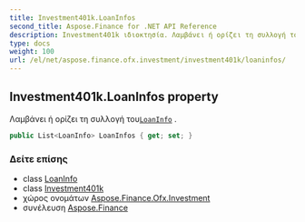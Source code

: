 ```yaml
---
title: Investment401k.LoanInfos
second_title: Aspose.Finance for .NET API Reference
description: Investment401k ιδιοκτησία. Λαμβάνει ή ορίζει τη συλλογή τουLoanInfo .
type: docs
weight: 100
url: /el/net/aspose.finance.ofx.investment/investment401k/loaninfos/
---
```

## Investment401k.LoanInfos property

Λαμβάνει ή ορίζει τη συλλογή του[`LoanInfo`](../../loaninfo/) .

```csharp
public List<LoanInfo> LoanInfos { get; set; }
```

### Δείτε επίσης

* class [LoanInfo](../../loaninfo/)
* class [Investment401k](../)
* χώρος ονομάτων [Aspose.Finance.Ofx.Investment](../../investment401k/)
* συνέλευση [Aspose.Finance](../../../)


